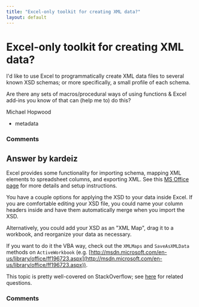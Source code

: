 ```yaml
---
title: "Excel-only toolkit for creating XML data?"
layout: default
---
```

Excel-only toolkit for creating XML data?
=====================
I'd like to use Excel to programmatically create XML data files to
several known XSD schemas; or more specifically, a small profile of each
schema.

Are there any sets of macros/procedural ways of using functions & Excel
add-ins you know of that can (help me to) do this?

Michael Hopwood

<ul class="tags"><li class="tag">metadata</li></ul>

### Comments ###


Answer by kardeiz
----------------
Excel provides some functionality for importing schema, mapping XML
elements to spreadsheet columns, and exporting XML. See this [MS Office
page](http://office.microsoft.com/en-us/excel-help/overview-of-xml-in-excel-HA010206396.aspx?CTT=3)
for more details and setup instructions.

You have a couple options for applying the XSD to your data inside
Excel. If you are comfortable editing your XSD file, you could name your
column headers inside and have them automatically merge when you import
the XSD.

Alternatively, you could add your XSD as an "XML Map", drag it to a
workbook, and reorganize your data as necessary.

If you want to do it the VBA way, check out the `XMLMaps` and
`SaveAsXMLData` methods on `ActiveWorkbook` (e.g.
[http://msdn.microsoft.com/en-us/library/office/ff196723.aspx](http://msdn.microsoft.com/en-us/library/office/ff196723.aspx)).

This topic is pretty well-covered on StackOverflow; see
[here](http://stackoverflow.com/search?q=excel+xml+save+xsd+vba) for
related questions.

### Comments ###

